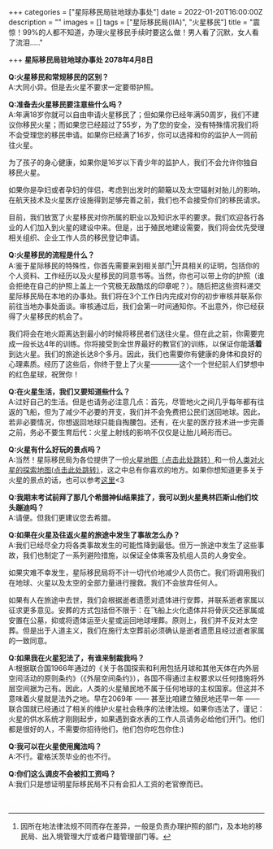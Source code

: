 +++
categories = ["星际移民局驻地球办事处"]
date = 2022-01-20T16:00:00Z
description = ""
images = []
tags = ["星际移民局(IIA)", "火星移民"]
title = "震惊！99%的人都不知道，办理火星移民手续时要这么做！男人看了沉默，女人看了流泪....."

+++
**星际移民局驻地球办事处 2078年4月8日**

**Q:火星移民和常规移民的区别？**  
A:大同小异。但是去火星不要求一定要带护照。

**Q:准备去火星移民要注意些什么吗？**  
A:年满18岁你就可以自由申请火星移民了；但如果你已经年满50周岁，我们不建议你移民火星；而如果您已经超过了55岁，为了您的安全，没有特殊情况我们将不会受理您的移民申请。如果你已经满了16岁，你可以选择和你的监护人一同前往火星。

为了孩子的身心健康，如果你是16岁以下青少年的监护人，我们不会允许你独自移民火星。

如果你是孕妇或者孕妇的伴侣，考虑到出发时的颠簸以及太空辐射对胎儿的影响，在航天技术及火星医疗设施得到足够完善之前，我们也不会接受你们的移民请求。

目前，我们放宽了火星移民对你所属的职业以及知识水平的要求。我们欢迎各行各业的人们加入到火星的建设中来。但是，出于殖民地建设需要，我们将会优先受理相关组织、企业工作人员的移民登记申请。

**Q:火星移民的流程是什么？**  
A:鉴于星际移民的特殊性，你首先需要来到相关部门[^I]开具相关的证明，包括你的个人资料、工作经历以及火星移民的同意书等。当然，你也可以带上你的护照（谁会拒绝在自己的护照上盖上一个究极无敌酷炫的印章呢？）。随后把这些资料递交星际移民局在本地的办事处。我们将在3个工作日内完成对你的初步审核并联系你前往当地办事处面谈。审核通过后，我们会第一时间通知你。不出意外，你已经获得了火星移民的机会了。

我们将会在地火距离达到最小的时候将移民者们送往火星。但在此之前，你需要完成一段长达4年的训练。你将接受到全世界最好的教官们的训练，以保证你能**活着**到达火星。我们的旅途长达8个多月。因此，我们也需要你有健康的身体和良好的心理素质。经历了这些后，你终于登上了火星————这个一个世纪前人们梦想中的红色星球，祝贺你！

**Q:在火星生活，我们又要知道些什么？**  
A:过好自己的生活。但是也请务必注意几点：首先，尽管地火之间几乎每年都有往返的飞船，但为了减少不必要的开支，我们并不会免费把公民们送回地球。因此，若非必要情况，你想返回地球只能自掏腰包。还有，在火星的医疗技术进一步完善之前，务必不要生育后代：火星上射线的影响不仅仅是让胎儿畸形而已。

**Q:火星有什么好玩的景点吗？**  
A:当然！星际移民局为各位提供了一份[火星地图（点击此处跳转）](http://interimm.org/mars-map/)和一份[人类对火星的探索地图(点击此处跳转）](http://interimm.org/mars-exploration-map/)，这之中总有你喜欢的地方。如果你想知道更多关于火星的景点的话，也可以参考[这里](http://book.interimm.org/guide/mars/)<3

**Q:我期末考试前拜了那几个希腊神仙结果挂了，我可以到火星奥林匹斯山他们坟头蹦迪吗？**  
A:请便。但我们更建议您去希腊。

**Q:如果在火星及往返火星的旅途中发生了事故怎么办？**  
A:我们已经尽全力将各类事故发生的可能性降到最低。但万一旅途中发生了这些事故，我们也制定了一系列避险措施，以保证全体乘客及机组人员的人身安全。

如果灾难不幸发生，星际移民局将不计一切代价地减少人员伤亡。我们将调用我们在地球、火星以及太空的全部力量进行搜救。我们不会放弃任何人。

如果有人在旅途中去世，我们会根据逝者遗愿对遗体进行安葬，并联系逝者家属以征求更多意见。安葬的方式包括但不限于：在飞船上火化遗体并将骨灰交还家属或安置在公墓，抑或将遗体运至火星或运回地球埋葬。原则上，我们并不反对太空葬。但是出于人道主义，我们在施行太空葬前必须确认是逝者遗愿且经过逝者家属的一致同意。

**Q:如果我在火星犯法了，有谁来制裁我吗？**  
A:根据联合国1966年通过的《关于各国探索和利用包括月球和其他天体在内外层空间活动的原则条约》（《外层空间条约》），各国不得通过主权要求以任何措施将外层空间据为己有。因此，人类的火星殖民地不属于任何地球的主权国家。但这并不意味着火星就是法外之地。早在2069年 —— 甚至比咱建立殖民地还早一年 —— 联合国就已经通过了相关的维护火星社会秩序的法律法规。如果你违法了，谨记：火星的供水系统才刚刚起步，如果遇到查水表的工作人员请务必给他们开门。他们都是很好的人，不需要你招待他们，他们包你吃包你住:)

**Q:我可以在火星使用魔法吗？**  
A:不行。霍格沃茨毕业的也不行。

**Q:你们这么调皮不会被扣工资吗？**  
A:我们只是想证明星际移民局不只有会扣人工资的老官僚而已。

<font color=#ffffff>所以……可以别扣我工资了吗……</font>

[^I]: 因所在地法律法规不同而存在差异，一般是负责办理护照的部门，及本地的移民局、出入境管理大厅或者户籍管理部门等。
